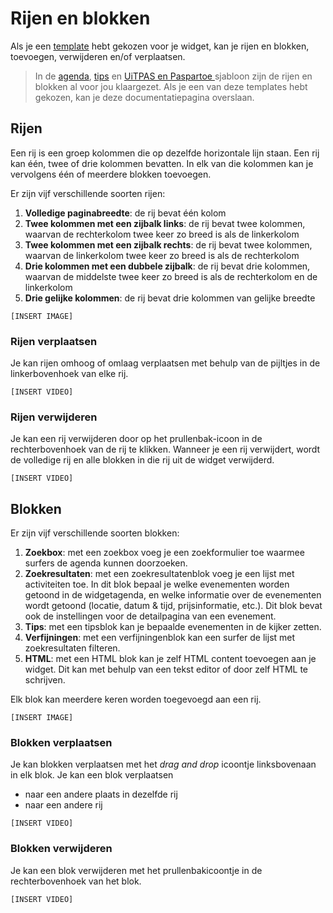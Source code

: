 # Rijen en blokken

Als je een [template](./templates.md) hebt gekozen voor je widget, kan je rijen en blokken, toevoegen, verwijderen en/of verplaatsen. 

<!-- theme: success -->
> In de [agenda](./aan-de-slag#agenda), [tips](./aan-de-slag#tips) en [UiTPAS en Paspartoe ](./aan-de-slag#uitpas) sjabloon zijn de rijen en blokken al voor jou klaargezet. Als je een van deze templates hebt gekozen, kan je deze documentatiepagina overslaan.

## Rijen

Een rij is een groep kolommen die op dezelfde horizontale lijn staan. Een rij kan één, twee of drie kolommen bevatten. In elk van die kolommen kan je vervolgens één of meerdere blokken toevoegen. 

Er zijn vijf verschillende soorten rijen:
1. **Volledige paginabreedte**: de rij bevat één kolom
2. **Twee kolommen met een zijbalk links**: de rij bevat twee kolommen, waarvan de rechterkolom twee keer zo breed is als de linkerkolom
3. **Twee kolommen met een zijbalk rechts**: de rij bevat twee kolommen, waarvan de linkerkolom twee keer zo breed is als de rechterkolom
4. **Drie kolommen met een dubbele zijbalk**: de rij bevat drie kolommen, waarvan de middelste twee keer zo breed is als de rechterkolom en de linkerkolom
5. **Drie gelijke kolommen**: de rij bevat drie kolommen van gelijke breedte

`[INSERT IMAGE]`

### Rijen verplaatsen

Je kan rijen omhoog of omlaag verplaatsen met behulp van de pijltjes in de linkerbovenhoek van elke rij.

`[INSERT VIDEO]`

### Rijen verwijderen

Je kan een rij verwijderen door op het prullenbak-icoon in de rechterbovenhoek van de rij te klikken. Wanneer je een rij verwijdert, wordt de volledige rij en alle blokken in die rij uit de widget verwijderd. 

`[INSERT VIDEO]`

## Blokken

Er zijn vijf verschillende soorten blokken:
1. **Zoekbox**: met een zoekbox voeg je een zoekformulier toe waarmee surfers de agenda kunnen doorzoeken. 
2. **Zoekresultaten**: met een zoekresultatenblok voeg je een lijst met activiteiten toe. In dit blok bepaal je welke evenementen worden getoond in de widgetagenda, en welke informatie over de evenementen wordt getoond (locatie, datum & tijd, prijsinformatie, etc.). Dit blok bevat ook de instellingen voor de detailpagina van een evenement.
3. **Tips**: met een tipsblok kan je bepaalde evenementen in de kijker zetten. 
4. **Verfijningen**: met een verfijningenblok kan een surfer de lijst met zoekresultaten filteren.
5. **HTML**: met een HTML blok kan je zelf HTML content toevoegen aan je widget. Dit kan met behulp van een tekst editor of door zelf HTML te schrijven.

Elk blok kan meerdere keren worden toegevoegd aan een rij.

`[INSERT IMAGE]`

### Blokken verplaatsen

Je kan blokken verplaatsen met het _drag and drop_ icoontje linksbovenaan in elk blok. Je kan een blok verplaatsen 
* naar een andere plaats in dezelfde rij
* naar een andere rij

`[INSERT VIDEO]`

### Blokken verwijderen

Je kan een blok verwijderen met het prullenbakicoontje in de rechterbovenhoek van het blok. 

`[INSERT VIDEO]`
